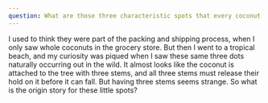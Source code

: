 ```yaml
---
question: What are those three characteristic spots that every coconut has?
---
```


I used to think they were part of the packing and shipping process, when I only saw whole coconuts in the grocery store. But then I went to a tropical beach, and my curiosity was piqued when I saw these same three dots naturally occurring out in the wild. It almost looks like the coconut is attached to the tree with three stems, and all three stems must release their hold on it before it can fall. But having three stems seems strange. So what is the origin story for these little spots?
